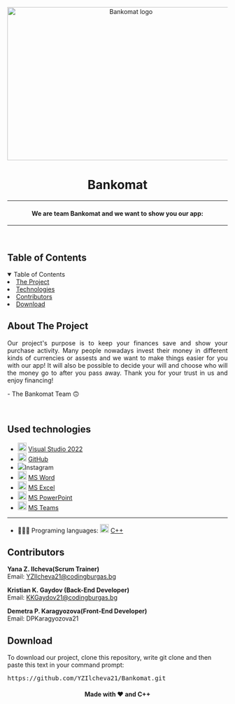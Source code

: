 <p align="center">
     <img align="center" src="https://scontent.xx.fbcdn.net/v/t1.15752-9/406121611_1415932972465165_1466506078028303211_n.png?stp=dst-png_p403x403&_nc_cat=104&ccb=1-7&_nc_sid=510075&_nc_ohc=CYxqHXxhpTIAX8Wsqc0&_nc_ad=z-m&_nc_cid=0&_nc_ht=scontent.xx&oh=03_AdQIKmBaMc06G874XCKSDL76FjsqIXUUfOA5KBgjQEoI7Q&oe=65ABB90A" alt="Bankomat logo" width="550", height="350">
</p>
    
<h1 align="center"> Bankomat </h1>
    
<hr>
    <h4 align="center">We are team Bankomat and we want to show you our app:</h4>

<hr>
    

<br>
    
<!-- TABLE OF CONTENTS -->
<h2 id="table-of-contents">Table of Contents</h2>
    
<details open="open">
    <summary>Table of Contents</summary>
    <li><a href="#about-the-project">  The Project</a></li>
    <li><a href="#used-technologies">  Technologies</a></li>
    <li><a href="#contributors">   Contributors</a></li>
    <li><a href="#download">    Download</a></li>
</details>
    

    
<!-- ABOUT THE PROJECT -->
<h2 id="about-the-project">About The Project</h2>
    
<p align="justify">
    Our project's purpose is to keep your finances save and show your purchase activity. Many people nowadays invest their money in different kinds of currencies or assests and we want to make things easier for you with our app! It will also be possible to decide your will and choose who will the money go to after you pass away. Thank you for your trust in us and enjoy financing!
</p>
<p> - The Bankomat Team 🙃</p>
    

<br>              
    
</details>
    
</td></tr></table>
<p></p>
    

    
##  Used technologies
- <img src="https://upload.wikimedia.org/wikipedia/commons/thumb/2/2c/Visual_Studio_Icon_2022.svg/1200px-Visual_Studio_Icon_2022.svg.png" width="20" alt="Visual Studio 2022 Logo"> <a href="https://visualstudio.microsoft.com/vs/">Visual Studio 2022</a>
- <img src="https://github.githubassets.com/images/modules/logos_page/GitHub-Mark.png" width="20" alt="GitHub Logo"> <a href="https://github.com/">GitHub</a>
- <img src="https://www.freepnglogos.com/images/logo-instagram-2445.html">Instagram</a>
- <img src="https://upload.wikimedia.org/wikipedia/commons/thumb/f/fd/Microsoft_Office_Word_%282019%E2%80%93present%29.svg/2203px-Microsoft_Office_Word_%282019%E2%80%93present%29.svg.png" width="20" alt="MS Word Logo"> <a href="https://en.wikipedia.org/wiki/Microsoft_Word">MS Word</a>
- <img src="https://upload.wikimedia.org/wikipedia/commons/thumb/3/34/Microsoft_Office_Excel_%282019%E2%80%93present%29.svg/2203px-Microsoft_Office_Excel_%282019%E2%80%93present%29.svg.png" width="20" alt="MS Excel Logo"> <a href="https://en.wikipedia.org/wiki/Microsoft_Excel">MS Excel</a>
- <img src="https://upload.wikimedia.org/wikipedia/commons/3/3b/Microsoft_PowerPoint_Logo.png" width="20" alt="MS PowerPoint Logo"> <a href="https://bg.wikipedia.org/wiki/Microsoft_PowerPoint">MS PowerPoint</a>
- <img src="https://upload.wikimedia.org/wikipedia/commons/thumb/c/c9/Microsoft_Office_Teams_%282018%E2%80%93present%29.svg/2203px-Microsoft_Office_Teams_%282018%E2%80%93present%29.svg.png" width="20" alt="MS Teams Logo"> <a href="https://www.microsoft.com/en-us/microsoft-teams/group-chat-software">MS Teams</a>
-----------------------------------------------------------------------------------------------------------------------------------
- 👩🏻‍💻 Programing languages: <img src="https://brandslogos.com/wp-content/uploads/thumbs/c-logo-vector.svg" width="20" alt="C++ Logo"> <a href="https://cplusplus.com/">C++</a>
    
    
    
<!-- CONTRIBUTORS -->
<h2 id="contributors">Contributors</h2>
    
<p>
    
    
<b>Yana Z. Ilcheva(Scrum Trainer)</b> <br>
    Email: <a>YZIlcheva21@codingburgas.bg</a> <br>
    
<b>Kristian K. Gaydov (Back-End Developer)</b> <br>
    Email: <a>KKGaydov21@codingburgas.bg</a> <br>
    
<b>Demetra P. Karagyozova(Front-End Developer)</b> <br>
    Email: <a>DPKaragyozova21</a> <br>
    
    
</p>
    
<h2 id="download">Download</h2>
    
<p>To download our project, clone this repository, write git clone and then paste this text in your command prompt:</p>
    
<pre>https://github.com/YZIlcheva21/Bankomat.git</pre>
    
<h4 align="center"> Made with ❤️ and C++ </h4>
